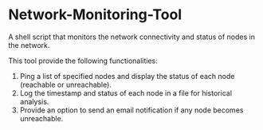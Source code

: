 # Network-Monitoring-Tool
A shell script that monitors the network connectivity and status of nodes in the network. 

This tool provide the following functionalities:
1. Ping a list of specified nodes and display the status of each node (reachable or
unreachable).
2. Log the timestamp and status of each node in a file for historical analysis.
3. Provide an option to send an email notification if any node becomes unreachable.